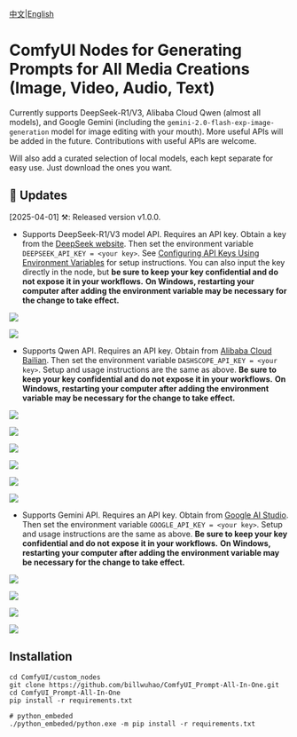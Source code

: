 [中文](README-CN.md)|[English](README.md)

# ComfyUI Nodes for Generating Prompts for All Media Creations (Image, Video, Audio, Text)

Currently supports DeepSeek-R1/V3, Alibaba Cloud Qwen (almost all models), and Google Gemini (including the `gemini-2.0-flash-exp-image-generation` model for image editing with your mouth). More useful APIs will be added in the future.  Contributions with useful APIs are welcome.

Will also add a curated selection of local models, each kept separate for easy use.  Just download the ones you want.

## 📣 Updates

[2025-04-01] ⚒️: Released version v1.0.0.

- Supports DeepSeek-R1/V3 model API.  Requires an API key. Obtain a key from the [DeepSeek website](https://platform.deepseek.com/api_keys). Then set the environment variable `DEEPSEEK_API_KEY = <your key>`. See [Configuring API Keys Using Environment Variables](https://help.aliyun.com/zh/model-studio/developer-reference/configure-api-key-through-environment-variables?spm=a2c4g.11186623.0.0.38b26132lodett#e4cd73d544i3r) for setup instructions.  You can also input the key directly in the node, but **be sure to keep your key confidential and do not expose it in your workflows.**  **On Windows, restarting your computer after adding the environment variable may be necessary for the change to take effect.**

![](https://github.com/billwuhao/ComfyUI_Prompt-All-In-One/blob/main/images/deepseekr1.png)

![](https://github.com/billwuhao/ComfyUI_Prompt-All-In-One/blob/main/images/deepseekv3.png)

- Supports Qwen API.  Requires an API key. Obtain from [Alibaba Cloud Bailian](https://bailian.console.aliyun.com/?spm=a2c4g.11186623.0.0.3f7d7980x2Vg6r&apiKey=1#/api-key).  Then set the environment variable `DASHSCOPE_API_KEY = <your key>`.  Setup and usage instructions are the same as above. **Be sure to keep your key confidential and do not expose it in your workflows.** **On Windows, restarting your computer after adding the environment variable may be necessary for the change to take effect.**

![](https://github.com/billwuhao/ComfyUI_Prompt-All-In-One/blob/main/images/qwen1.png)

![](https://github.com/billwuhao/ComfyUI_Prompt-All-In-One/blob/main/images/qwen2.png)

![](https://github.com/billwuhao/ComfyUI_Prompt-All-In-One/blob/main/images/qwen3.png)

![](https://github.com/billwuhao/ComfyUI_Prompt-All-In-One/blob/main/images/qwen4.png)

![](https://github.com/billwuhao/ComfyUI_Prompt-All-In-One/blob/main/images/qwen5.png)

![](https://github.com/billwuhao/ComfyUI_Prompt-All-In-One/blob/main/images/qwen6.png)

- Supports Gemini API.  Requires an API key. Obtain from [Google AI Studio](https://aistudio.google.com/app/apikey).  Then set the environment variable `GOOGLE_API_KEY = <your key>`. Setup and usage instructions are the same as above. **Be sure to keep your key confidential and do not expose it in your workflows.** **On Windows, restarting your computer after adding the environment variable may be necessary for the change to take effect.**

![](https://github.com/billwuhao/ComfyUI_Prompt-All-In-One/blob/main/images/gemini1.png)

![](https://github.com/billwuhao/ComfyUI_Prompt-All-In-One/blob/main/images/gemini2.png)

![](https://github.com/billwuhao/ComfyUI_Prompt-All-In-One/blob/main/images/gemini3.png)

![](https://github.com/billwuhao/ComfyUI_Prompt-All-In-One/blob/main/images/gemini4.png)

## Installation

```
cd ComfyUI/custom_nodes
git clone https://github.com/billwuhao/ComfyUI_Prompt-All-In-One.git
cd ComfyUI_Prompt-All-In-One
pip install -r requirements.txt

# python_embeded
./python_embeded/python.exe -m pip install -r requirements.txt
```
<!--
## Acknowledgments

[csm](https://github.com/SesameAILabs/csm) -->

